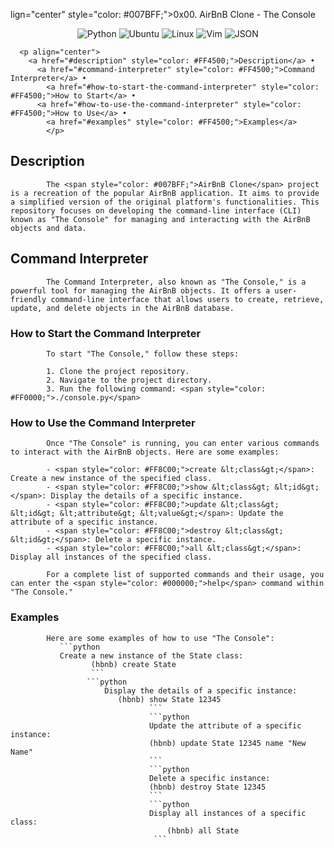 lign="center" style="color: #007BFF;">0x00. AirBnB Clone - The Console</h1>

<p align="center">
  <img alt="Python" src="https://img.shields.io/badge/Python-3.7%2B-blue">
    <img alt="Ubuntu" src="https://img.shields.io/badge/Ubuntu-18.04-orange">
      <img alt="Linux" src="https://img.shields.io/badge/Linux-Debian-red">
        <img alt="Vim" src="https://img.shields.io/badge/Vim-8.2%2B-brightgreen">
	  <img alt="JSON" src="https://img.shields.io/badge/JSON-Lightweight-yellow">
	  </p>

	  <p align="center">
	    <a href="#description" style="color: #FF4500;">Description</a> •
	      <a href="#command-interpreter" style="color: #FF4500;">Command Interpreter</a> •
	        <a href="#how-to-start-the-command-interpreter" style="color: #FF4500;">How to Start</a> •
		  <a href="#how-to-use-the-command-interpreter" style="color: #FF4500;">How to Use</a> •
		    <a href="#examples" style="color: #FF4500;">Examples</a>
		    </p>

## Description

		    The <span style="color: #007BFF;">AirBnB Clone</span> project is a recreation of the popular AirBnB application. It aims to provide a simplified version of the original platform's functionalities. This repository focuses on developing the command-line interface (CLI) known as "The Console" for managing and interacting with the AirBnB objects and data.

## Command Interpreter

		    The Command Interpreter, also known as "The Console," is a powerful tool for managing the AirBnB objects. It offers a user-friendly command-line interface that allows users to create, retrieve, update, and delete objects in the AirBnB database.

### How to Start the Command Interpreter

		    To start "The Console," follow these steps:

		    1. Clone the project repository.
		    2. Navigate to the project directory.
		    3. Run the following command: <span style="color: #FF0000;">./console.py</span>

### How to Use the Command Interpreter

		    Once "The Console" is running, you can enter various commands to interact with the AirBnB objects. Here are some examples:

		    - <span style="color: #FF8C00;">create &lt;class&gt;</span>: Create a new instance of the specified class.
		    - <span style="color: #FF8C00;">show &lt;class&gt; &lt;id&gt;</span>: Display the details of a specific instance.
		    - <span style="color: #FF8C00;">update &lt;class&gt; &lt;id&gt; &lt;attribute&gt; &lt;value&gt;</span>: Update the attribute of a specific instance.
		    - <span style="color: #FF8C00;">destroy &lt;class&gt; &lt;id&gt;</span>: Delete a specific instance.
		    - <span style="color: #FF8C00;">all &lt;class&gt;</span>: Display all instances of the specified class.

		    For a complete list of supported commands and their usage, you can enter the <span style="color: #000000;">help</span> command within "The Console."

### Examples

		    Here are some examples of how to use "The Console":
		       ```python
		       Create a new instance of the State class:
			          (hbnb) create State
				      ```
					 ```python
						 Display the details of a specific instance:
							(hbnb) show State 12345
							       ```
							       ```python
							       Update the attribute of a specific instance:
							       (hbnb) update State 12345 name "New Name"
							       ```
							       ```python
							       Delete a specific instance:
							       (hbnb) destroy State 12345
							       ```
							       ```python
							       Display all instances of a specific class:
								       (hbnb) all State
									```
